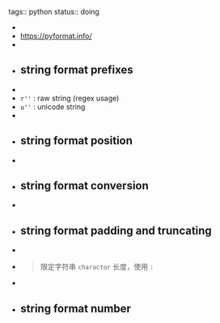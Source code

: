 tags:: python
status:: doing

-
- https://pyformat.info/
-
- ## string format prefixes
-
- `r''` : raw string (regex usage)
- `u''` : unicode string
-
- ## string format position
-
- ## string format conversion
- 
- ## string format padding and truncating
- 
- > 限定字符串 `charactor` 长度，使用 `:`
- 
- ## string format number
